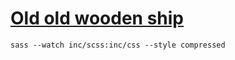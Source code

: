 # [Old old wooden ship](https://www.youtube.com/watch?v=jLuK-EBkcww)

`sass --watch inc/scss:inc/css --style compressed`
